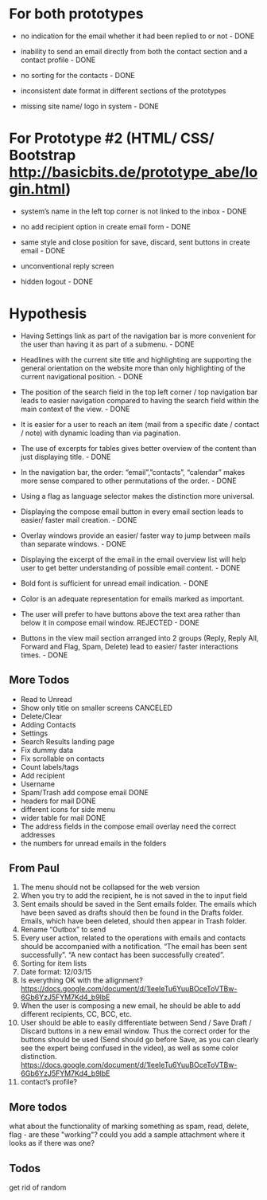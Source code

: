 # For both prototypes

* no indication for the email whether it had been replied to or not - DONE

* inability to send an email directly from both the contact section and a contact profile - DONE

* no sorting for the contacts - DONE

* inconsistent date format in different sections of the prototypes

* missing site name/ logo in system - DONE

# For Prototype #2​ (HTML/ CSS/ Bootstrap ​http://basicbits.de/prototype_abe/login.html)​ 

* system’s name in the left top corner is not linked to the inbox - DONE

* no add recipient option in create email form - DONE

* same style and close position for save, discard, sent buttons in create email - DONE

* unconventional reply screen 

* hidden logout - DONE

# Hypothesis 

* Having Settings link as part of the navigation bar is more convenient for the user than having it as part of a submenu. - DONE

* Headlines with the current site title and highlighting are supporting the general orientation on the website more than only highlighting of the current navigational position. - DONE

* The position of the search field in the top left corner / top navigation bar leads to easier navigation compared to having the search field within the main context of the view. - DONE

* It is easier for a user to reach an item (mail from a specific date / contact / note) with dynamic loading than via pagination.

* The use of excerpts for tables gives better overview of the content than just displaying title. - DONE

* In the navigation bar, the order: “email”,”contacts”, “calendar”
makes more sense compared to other permutations of the order. - DONE

* Using a flag as language selector makes the distinction more universal.

* Displaying the compose email button in every email section leads to easier/ faster mail creation. - DONE

* Overlay windows provide an easier/ faster way to jump between mails than separate windows. - DONE

* Displaying the excerpt of the email in the email overview list will help user to get better understanding of possible email content. - DONE

* Bold font is sufficient for unread email indication. - DONE

* Color is an adequate representation for emails marked as important.

* The user will prefer to have buttons above the text area rather than below it in compose email window. REJECTED - DONE

* Buttons in the view mail section arranged into 2 groups (Reply, Reply All, Forward and Flag, Spam, Delete) lead to easier/ faster interactions times. - DONE


## More Todos

* Read to Unread
* Show only title on smaller screens CANCELED
* Delete/Clear
* Adding Contacts
* Settings
* Search Results landing page
* Fix dummy data
* Fix scrollable on contacts
* Count labels/tags
* Add recipient
* Username
* Spam/Trash add compose email DONE
* headers for mail DONE
* different icons for side menu
* wider table for mail DONE
* The address fields in the compose email overlay need the correct addresses
* the numbers for unread emails in the folders

## From Paul

1. The menu should not be collapsed for the web version
2. When you try to add the recipient, he is not saved in the to input field
3. Sent emails should be saved in the Sent emails folder. The emails which have been saved as drafts should then be found in the Drafts folder. Emails, which have been deleted, should then appear in Trash folder.
4. Rename “Outbox” to send
5. Every user action, related to the operations with emails and contacts should be accompanied with a notification. “The email has been sent successfully”. “A new contact has been successfully created”.
6. Sorting for item lists
7. Date format: 12/03/15
8. Is everything OK with the allignment?
https://docs.google.com/document/d/1leeIeTu6YuuBOceToVTBw-6Gb6YzJ5FYM7Kd4_b9lbE
9. When the user is composing a new email, he should be able to add different recipients, CC, BCC, etc.
10. User should be able to easily differentiate between Send / Save Draft / Discard buttons in a new email window. Thus the correct order for the buttons should be used (Send should go before Save, as you can clearly see the expert being confused in the video), as well as some color distinction.
https://docs.google.com/document/d/1leeIeTu6YuuBOceToVTBw-6Gb6YzJ5FYM7Kd4_b9lbE
11. contact’s profile?

## More todos

what about the functionality of marking something as spam, read, delete, flag - are these "working"?
could you add a sample attachment where it looks as if there was one?


## Todos

get rid of random